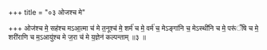 +++
title = "०३ ओजश्च मे"

+++
ओज॑श्च मे॒ सह॑श्च मऽआ॒त्मा च॑ मे त॒नूश्च॑ मे॒ शर्म॑ च मे॒ वर्म॑ च॒ मेऽङ्गा॑नि च॒ मेऽस्थी॑नि च मे॒ परू॑ँषि च मे॒ शरी॑राणि च म॒ऽआयु॑श्च मे ज॒रा च॑ मे य॒ज्ञेन॑ कल्पन्ताम् ॥३ ॥